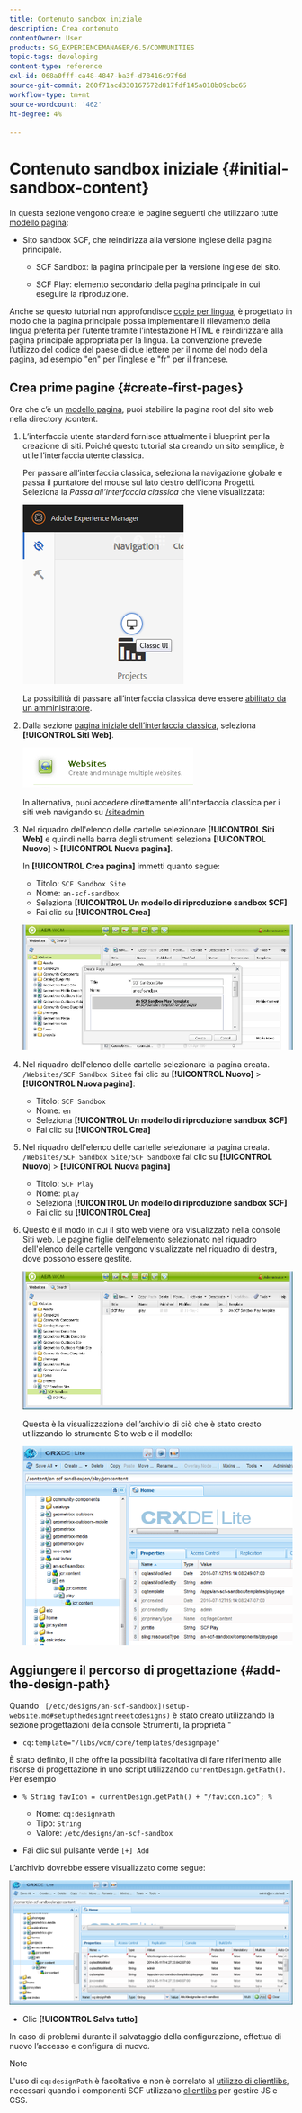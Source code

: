 ```yaml
---
title: Contenuto sandbox iniziale
description: Crea contenuto
contentOwner: User
products: SG_EXPERIENCEMANAGER/6.5/COMMUNITIES
topic-tags: developing
content-type: reference
exl-id: 068a0fff-ca48-4847-ba3f-d78416c97f6d
source-git-commit: 260f71acd330167572d817fdf145a018b09cbc65
workflow-type: tm+mt
source-wordcount: '462'
ht-degree: 4%

---
```


# Contenuto sandbox iniziale {#initial-sandbox-content}

In questa sezione vengono create le pagine seguenti che utilizzano tutte [modello pagina](initial-app.md#createthepagetemplate):

* Sito sandbox SCF, che reindirizza alla versione inglese della pagina principale.

   * SCF Sandbox: la pagina principale per la versione inglese del sito.

   * SCF Play: elemento secondario della pagina principale in cui eseguire la riproduzione.

Anche se questo tutorial non approfondisce [copie per lingua](../../help/sites-administering/tc-prep.md), è progettato in modo che la pagina principale possa implementare il rilevamento della lingua preferita per l’utente tramite l’intestazione HTML e reindirizzare alla pagina principale appropriata per la lingua. La convenzione prevede l’utilizzo del codice del paese di due lettere per il nome del nodo della pagina, ad esempio &quot;en&quot; per l’inglese e &quot;fr&quot; per il francese.

## Crea prime pagine {#create-first-pages}

Ora che c’è un [modello pagina](initial-app.md#createthepagetemplate), puoi stabilire la pagina root del sito web nella directory /content.

1. L’interfaccia utente standard fornisce attualmente i blueprint per la creazione di siti. Poiché questo tutorial sta creando un sito semplice, è utile l’interfaccia utente classica.

   Per passare all’interfaccia classica, seleziona la navigazione globale e passa il puntatore del mouse sul lato destro dell’icona Progetti. Seleziona la *Passa all’interfaccia classica* che viene visualizzata:

   ![classic-ui](assets/classic-ui.png)

   La possibilità di passare all’interfaccia classica deve essere [abilitato da un amministratore](../../help/sites-administering/enable-classic-ui.md).

1. Dalla sezione [pagina iniziale dell’interfaccia classica](http://localhost:4502/welcome.html), seleziona **[!UICONTROL Siti Web]**.

   ![classic-ui-website](assets/classic-ui-website.png)

   In alternativa, puoi accedere direttamente all’interfaccia classica per i siti web navigando su [/siteadmin](http://localhost:4502/siteadmin)

1. Nel riquadro dell&#39;elenco delle cartelle selezionare **[!UICONTROL Siti Web]** e quindi nella barra degli strumenti seleziona **[!UICONTROL Nuovo]** > **[!UICONTROL Nuova pagina]**.

   In **[!UICONTROL Crea pagina]** immetti quanto segue:

   * Titolo: `SCF Sandbox Site`
   * Nome: `an-scf-sandbox`
   * Seleziona **[!UICONTROL Un modello di riproduzione sandbox SCF]**
   * Fai clic su **[!UICONTROL Crea]**

   ![classic-ui-create-page](assets/classic-ui-create-page.png)

1. Nel riquadro dell&#39;elenco delle cartelle selezionare la pagina creata. `/Websites/SCF Sandbox Site`e fai clic su **[!UICONTROL Nuovo]** > **[!UICONTROL Nuova pagina]**:

   * Titolo: `SCF Sandbox`
   * Nome: `en`
   * Seleziona **[!UICONTROL Un modello di riproduzione sandbox SCF]**
   * Fai clic su **[!UICONTROL Crea]**

1. Nel riquadro dell&#39;elenco delle cartelle selezionare la pagina creata. `/Websites/SCF Sandbox Site/SCF Sandbox`e fai clic su **[!UICONTROL Nuovo]** > **[!UICONTROL Nuova pagina]**

   * Titolo: `SCF Play`
   * Nome: `play`
   * Seleziona **[!UICONTROL Un modello di riproduzione sandbox SCF]**
   * Fai clic su **[!UICONTROL Crea]**

1. Questo è il modo in cui il sito web viene ora visualizzato nella console Siti web. Le pagine figlie dell&#39;elemento selezionato nel riquadro dell&#39;elenco delle cartelle vengono visualizzate nel riquadro di destra, dove possono essere gestite.

   ![classic-ui-website-page](assets/classic-ui-website-page.png)

   Questa è la visualizzazione dell’archivio di ciò che è stato creato utilizzando lo strumento Sito web e il modello:

   ![classic-ui-repository-view](assets/classic-ui-repository-view.png)

## Aggiungere il percorso di progettazione {#add-the-design-path}

Quando ` [/etc/designs/an-scf-sandbox](setup-website.md#setupthedesigntreeetcdesigns)` è stato creato utilizzando la sezione progettazioni della console Strumenti, la proprietà &quot;

* `cq:template="/libs/wcm/core/templates/designpage"`

È stato definito, il che offre la possibilità facoltativa di fare riferimento alle risorse di progettazione in uno script utilizzando `currentDesign.getPath()`. Per esempio

* `% String favIcon = currentDesign.getPath() + "/favicon.ico"; %`


   * Nome: `cq:designPath`
   * Tipo: `String`
   * Valore: `/etc/designs/an-scf-sandbox`

* Fai clic sul pulsante verde `[+] Add`

L’archivio dovrebbe essere visualizzato come segue:

![classic-ui-repository-path](assets/classic-ui-repository-path.png)

* Clic **[!UICONTROL Salva tutto]**

In caso di problemi durante il salvataggio della configurazione, effettua di nuovo l’accesso e configura di nuovo.

>[!NOTE]
>
>L&#39;uso di `cq:designPath` è facoltativo e non è correlato al [utilizzo di clientlibs](develop-app.md#includeclientlibsintemplate), necessari quando i componenti SCF utilizzano [clientlibs](client-customize.md#clientlibs-for-scf) per gestire JS e CSS.
